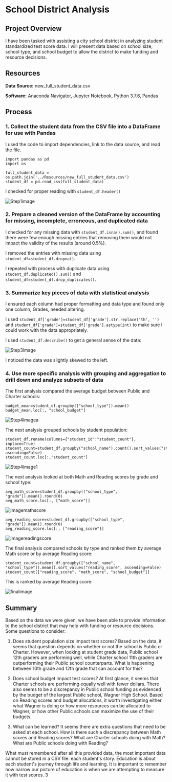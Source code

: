 # School District Analysis
## Project Overview
I have been tasked with assisting a city school district in analyzing student standardized test score data.  I will present data based on school size, school type, and school budget to allow the district to make funding and resource decisions.

## Resources
**Data Source:** new_full_student_data.csv

**Software:** Anaconda Navigator, Jupyter Notebook, Python 3.7.6, Pandas

## Process
### 1. Collect the student data from the CSV file into a DataFrame for use with Pandas
I used the code to import dependencies, link to the data source, and read the file.  
```
import pandas as pd
import os
```
```
full_student_data = os.path.join('../Resources/new_full_student_data.csv')
student_df = pd.read_csv(full_student_data)
```

I checked for proper reading with `student_df.header()`

![Step1image](https://github.com/jakatz87/School_District_Analysis/blob/main/Resources/Step1image.png)

### 2. Prepare a cleaned version of the DataFrame by accounting for missing, incomplete, erroneous, and duplicated data
I checked for any missing data with `student_df.isna().sum()`, and found there were few enough missing entries that removing them would not impact the validity of the results (around 0.5%).  

I removed the entries with missing data using `student_df=student_df.dropna()`.

I repeated with process with duplicate data using `student_df.duplicated().sum()` and `student_df=student_df.drop_duplicates()`.

### 3. Summarize key pieces of data with statistical analysis
I ensured each column had proper formatting and data type and found only one column, Grades, needed altering.  

I used `student_df['grade']=student_df['grade'].str.replace('th', '')` and `student_df['grade']=student_df['grade'].astype(int)` to make sure I could work with the data appropriately.

I used `student_df.describe()` to get a general sense of the data:

![Step3image](https://github.com/jakatz87/School_District_Analysis/blob/main/Resources/Step3image.png)

I noticed the data was slightly skewed to the left.

### 4. Use more specific analysis with grouping and aggregation to drill down and analyze subsets of data
The first analysis compared the average budget between Public and Charter schools:
```
budget_mean=student_df.groupby(["school_type"]).mean()
budget_mean.loc[:, "school_budget"]
```

![Step4imagea](https://github.com/jakatz87/School_District_Analysis/blob/main/Resources/Step4imagea.png)

The next analysis grouped schools by student population:
```
student_df.rename(columns={"student_id":"student_count"}, inplace=True)
student_count=student_df.groupby("school_name").count().sort_values("student_count", ascending=False)
student_count.loc[:,"student_count"]
```

![Step4image1](https://github.com/jakatz87/School_District_Analysis/blob/main/Resources/Step4image.png)

The next analysis looked at both Math and Reading scores by grade and school type:
```
avg_math_score=student_df.groupby(["school_type", "grade"]).mean().round(0)
avg_math_score.loc[:, ["math_score"]]
```
![imagemathscore](https://github.com/jakatz87/School_District_Analysis/blob/main/Resources/Step4image2.png)

```
avg_reading_score=student_df.groupby(["school_type", "grade"]).mean().round(0)
avg_reading_score.loc[:, ["reading_score"]]
```

![imagereadingscore](https://github.com/jakatz87/School_District_Analysis/blob/main/Resources/Step4image2b.png)

The final analysis compared schools by type and ranked them by average Math score or by average Reading score:
```
student_count=student_df.groupby(["school_name", "school_type"]).mean().sort_values("reading_score", ascending=False)
student_count[["reading_score", "math_score", "school_budget"]]
```
This is ranked by average Reading score:

![finalimage](https://github.com/jakatz87/School_District_Analysis/blob/main/Resources/Step4image3.png)

## Summary
Based on the data we were given, we have been able to provide information to the school district that may help with funding or resource decisions.  Some questions to consider:  

1. Does student population size impact test scores?  Based on the data, it seems that question depends on whether or not the school is Public or Charter.  However, when looking at student grade data, Public school 12th graders are performing well, while Charter school 11th graders are outperforming their Public school counterparts.  What is happening between 10th grade and 12th grade that can account for this?

2. Does school budget impact test scores?  At first glance, it seems that Charter schools are performing equally well with fewer dollars.  There also seems to be a discrepancy in Public school funding as evidenced by the budget of the largest Public school, Wagner High School. Based on Reading scores and budget allocations, it worth investigating either what Wagner is doing or how more resources can be allocated to Wagner, or how other Public schools can maximize the use of their budgets.

3. What can be learned?  It seems there are extra questions that need to be asked at each school.  How is there such a discrepancy between Math scores and Reading scores?  What are Charter schools doing with Math? What are Public schools doing with Reading?

What must remembered after all this provided data, the most important data cannot be stored in a CSV file: each student's story.  Education is about each student's journey through life and learning.  It is important to remember how narrow our picture of education is when we are attempting to measure it with test scores.
3
